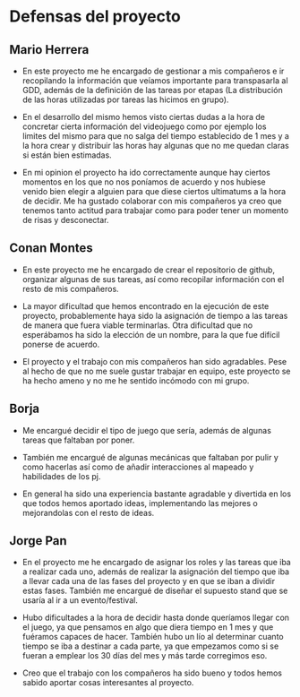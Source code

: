 # Defensas del proyecto

## Mario Herrera

- En este proyecto me he encargado de gestionar a mis compañeros e ir recopilando la información que veíamos importante para transpasarla al GDD, además de la definición de las tareas por etapas (La distribución de las horas utilizadas por tareas las hicimos en grupo).

- En el desarrollo del mismo hemos visto ciertas dudas a la hora de concretar cierta información del videojuego como por ejemplo los limites del mismo para que no salga del tiempo establecido de 1 mes y a la hora crear y distribuir las horas hay algunas que no me quedan claras si están bien estimadas.

- En mi opinion el proyecto ha ido correctamente aunque hay ciertos momentos en los que no nos poníamos de acuerdo y nos hubiese venido bien elegir a alguien para que diese ciertos ultimatums a la hora de decidir. Me ha gustado colaborar con mis compañeros ya creo que tenemos tanto actitud para trabajar como para poder tener un momento de risas y desconectar.


## Conan Montes
- En este proyecto me he encargado de crear el repositorio de github, organizar algunas de sus tareas, así como recopilar información con el resto de mis compañeros.

- La mayor dificultad que hemos encontrado en la ejecución de este proyecto, probablemente haya sido la asignación de tiempo a las tareas de manera que fuera viable terminarlas. Otra dificultad que no esperábamos ha sido la elección de un nombre, para la que fue difícil ponerse de acuerdo.

- El proyecto y el trabajo con mis compañeros han sido agradables. Pese al hecho de que no me suele gustar trabajar en equipo, este proyecto se ha hecho ameno y no me he sentido incómodo con mi grupo.

## Borja
- Me encargué decidir el tipo de juego que sería, además de algunas tareas que faltaban por poner.

- También me encargué de algunas mecánicas que faltaban por pulir y como hacerlas así como de añadir interacciones al mapeado y habilidades de los pj.

- En general ha sido una experiencia bastante agradable y divertida en los que todos hemos aportado ideas, implementando las mejores o mejorandolas con el resto de ideas.

## Jorge Pan
- En el proyecto me he encargado de asignar los roles y las tareas que iba a realizar cada uno, además de realizar la asignación del tiempo que iba a llevar cada una de las fases del proyecto y en que se iban a dividir estas fases. También me encargué de diseñar el supuesto stand que se usaría al ir a un evento/festival.

- Hubo dificultades a la hora de decidir hasta donde queríamos llegar con el juego, ya que pensamos en algo que diera tiempo en 1 mes y que fuéramos capaces de hacer. También hubo un lío al determinar cuanto tiempo se iba a destinar a cada parte, ya que empezamos como si se fueran a emplear los 30 días del mes y más tarde corregimos eso.
 
- Creo que el trabajo con los compañeros ha sido bueno y todos hemos sabido aportar cosas interesantes al proyecto.
